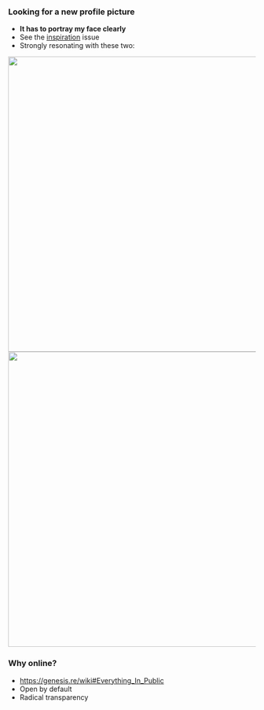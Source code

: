 ### Looking for a new profile picture

* **It has to portray my face clearly**
* See the [inspiration](https://github.com/marsrobertson/one-life-true-self/issues/22) issue
* Strongly resonating with these two:

<img src="https://user-images.githubusercontent.com/44369284/79164556-33e14d00-7dd9-11ea-8c35-4a91e987ebff.png" width=600>

<img src="https://user-images.githubusercontent.com/44369284/79164622-56736600-7dd9-11ea-9222-4661529c0e57.png" width=600>


### Why online?
* https://genesis.re/wiki#Everything_In_Public
* Open by default
* Radical transparency

